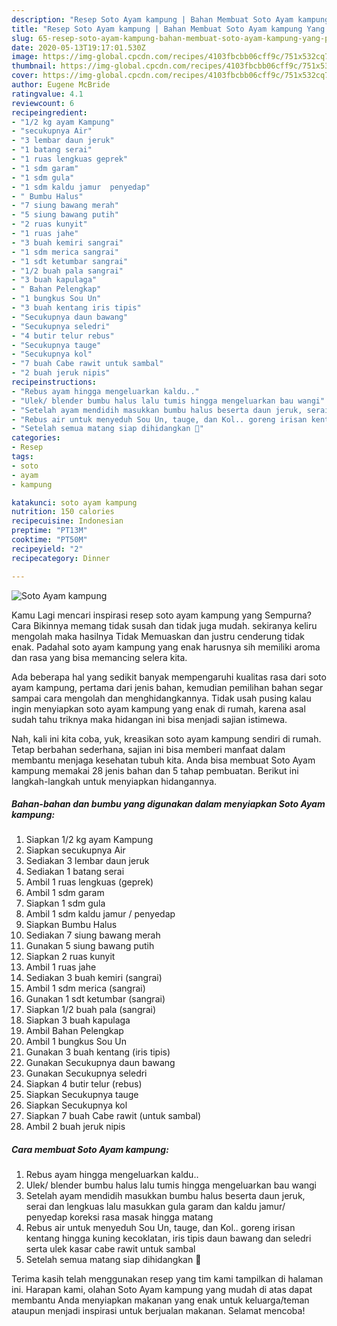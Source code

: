 ```yaml
---
description: "Resep Soto Ayam kampung | Bahan Membuat Soto Ayam kampung Yang Paling Enak"
title: "Resep Soto Ayam kampung | Bahan Membuat Soto Ayam kampung Yang Paling Enak"
slug: 65-resep-soto-ayam-kampung-bahan-membuat-soto-ayam-kampung-yang-paling-enak
date: 2020-05-13T19:17:01.530Z
image: https://img-global.cpcdn.com/recipes/4103fbcbb06cff9c/751x532cq70/soto-ayam-kampung-foto-resep-utama.jpg
thumbnail: https://img-global.cpcdn.com/recipes/4103fbcbb06cff9c/751x532cq70/soto-ayam-kampung-foto-resep-utama.jpg
cover: https://img-global.cpcdn.com/recipes/4103fbcbb06cff9c/751x532cq70/soto-ayam-kampung-foto-resep-utama.jpg
author: Eugene McBride
ratingvalue: 4.1
reviewcount: 6
recipeingredient:
- "1/2 kg ayam Kampung"
- "secukupnya Air"
- "3 lembar daun jeruk"
- "1 batang serai"
- "1 ruas lengkuas geprek"
- "1 sdm garam"
- "1 sdm gula"
- "1 sdm kaldu jamur  penyedap"
- " Bumbu Halus"
- "7 siung bawang merah"
- "5 siung bawang putih"
- "2 ruas kunyit"
- "1 ruas jahe"
- "3 buah kemiri sangrai"
- "1 sdm merica sangrai"
- "1 sdt ketumbar sangrai"
- "1/2 buah pala sangrai"
- "3 buah kapulaga"
- " Bahan Pelengkap"
- "1 bungkus Sou Un"
- "3 buah kentang iris tipis"
- "Secukupnya daun bawang"
- "Secukupnya seledri"
- "4 butir telur rebus"
- "Secukupnya tauge"
- "Secukupnya kol"
- "7 buah Cabe rawit untuk sambal"
- "2 buah jeruk nipis"
recipeinstructions:
- "Rebus ayam hingga mengeluarkan kaldu.."
- "Ulek/ blender bumbu halus lalu tumis hingga mengeluarkan bau wangi"
- "Setelah ayam mendidih masukkan bumbu halus beserta daun jeruk, serai dan lengkuas lalu masukkan gula garam dan kaldu jamur/ penyedap koreksi rasa masak hingga matang"
- "Rebus air untuk menyeduh Sou Un, tauge, dan Kol.. goreng irisan kentang hingga kuning kecoklatan, iris tipis daun bawang dan seledri serta ulek kasar cabe rawit untuk sambal"
- "Setelah semua matang siap dihidangkan 🌸"
categories:
- Resep
tags:
- soto
- ayam
- kampung

katakunci: soto ayam kampung 
nutrition: 150 calories
recipecuisine: Indonesian
preptime: "PT13M"
cooktime: "PT50M"
recipeyield: "2"
recipecategory: Dinner

---
```



![Soto Ayam kampung](https://img-global.cpcdn.com/recipes/4103fbcbb06cff9c/751x532cq70/soto-ayam-kampung-foto-resep-utama.jpg)

Kamu Lagi mencari inspirasi resep soto ayam kampung yang Sempurna? Cara Bikinnya memang tidak susah dan tidak juga mudah. sekiranya keliru mengolah maka hasilnya Tidak Memuaskan dan justru cenderung tidak enak. Padahal soto ayam kampung yang enak harusnya sih memiliki aroma dan rasa yang bisa memancing selera kita.



Ada beberapa hal yang sedikit banyak mempengaruhi kualitas rasa dari soto ayam kampung, pertama dari jenis bahan, kemudian pemilihan bahan segar sampai cara mengolah dan menghidangkannya. Tidak usah pusing kalau ingin menyiapkan soto ayam kampung yang enak di rumah, karena asal sudah tahu triknya maka hidangan ini bisa menjadi sajian istimewa.


Nah, kali ini kita coba, yuk, kreasikan soto ayam kampung sendiri di rumah. Tetap berbahan sederhana, sajian ini bisa memberi manfaat dalam membantu menjaga kesehatan tubuh kita. Anda bisa membuat Soto Ayam kampung memakai 28 jenis bahan dan 5 tahap pembuatan. Berikut ini langkah-langkah untuk menyiapkan hidangannya.

<!--inarticleads1-->

##### Bahan-bahan dan bumbu yang digunakan dalam menyiapkan Soto Ayam kampung:

1. Siapkan 1/2 kg ayam Kampung
1. Siapkan secukupnya Air
1. Sediakan 3 lembar daun jeruk
1. Sediakan 1 batang serai
1. Ambil 1 ruas lengkuas (geprek)
1. Ambil 1 sdm garam
1. Siapkan 1 sdm gula
1. Ambil 1 sdm kaldu jamur / penyedap
1. Siapkan  Bumbu Halus
1. Sediakan 7 siung bawang merah
1. Gunakan 5 siung bawang putih
1. Siapkan 2 ruas kunyit
1. Ambil 1 ruas jahe
1. Sediakan 3 buah kemiri (sangrai)
1. Ambil 1 sdm merica (sangrai)
1. Gunakan 1 sdt ketumbar (sangrai)
1. Siapkan 1/2 buah pala (sangrai)
1. Siapkan 3 buah kapulaga
1. Ambil  Bahan Pelengkap
1. Ambil 1 bungkus Sou Un
1. Gunakan 3 buah kentang (iris tipis)
1. Gunakan Secukupnya daun bawang
1. Gunakan Secukupnya seledri
1. Siapkan 4 butir telur (rebus)
1. Siapkan Secukupnya tauge
1. Siapkan Secukupnya kol
1. Siapkan 7 buah Cabe rawit (untuk sambal)
1. Ambil 2 buah jeruk nipis




<!--inarticleads2-->

##### Cara membuat Soto Ayam kampung:

1. Rebus ayam hingga mengeluarkan kaldu..
1. Ulek/ blender bumbu halus lalu tumis hingga mengeluarkan bau wangi
1. Setelah ayam mendidih masukkan bumbu halus beserta daun jeruk, serai dan lengkuas lalu masukkan gula garam dan kaldu jamur/ penyedap koreksi rasa masak hingga matang
1. Rebus air untuk menyeduh Sou Un, tauge, dan Kol.. goreng irisan kentang hingga kuning kecoklatan, iris tipis daun bawang dan seledri serta ulek kasar cabe rawit untuk sambal
1. Setelah semua matang siap dihidangkan 🌸




Terima kasih telah menggunakan resep yang tim kami tampilkan di halaman ini. Harapan kami, olahan Soto Ayam kampung yang mudah di atas dapat membantu Anda menyiapkan makanan yang enak untuk keluarga/teman ataupun menjadi inspirasi untuk berjualan makanan. Selamat mencoba!
